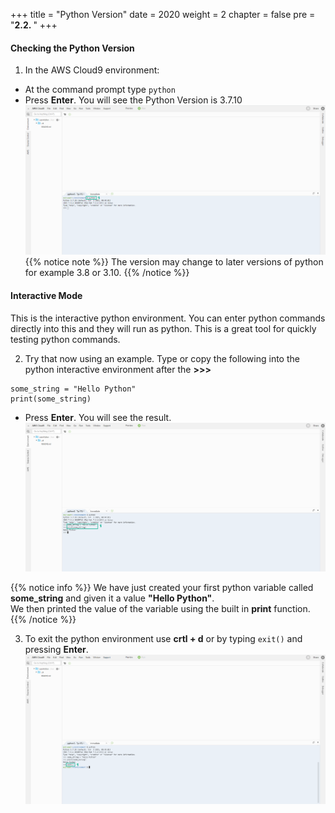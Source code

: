 +++
title = "Python Version"
date = 2020
weight = 2
chapter = false
pre = "<b>2.2. </b>"
+++
#### Checking the Python Version

1. In the AWS Cloud9 environment:
* At the command prompt type ```python```
* Press **Enter**. You will see the Python Version is 3.7.10
![Python Version](/images/2-prepare/2.2-python-version/python-version-001.png?featherlight=false&width=90pc)
{{% notice note %}} 
The version may change to later versions of python for example 3.8 or 3.10.
{{% /notice %}}

#### Interactive Mode

This is the interactive python environment. You can enter python commands directly into this and they will run as python. This is a great tool for quickly testing python commands.

2. Try that now using an example. Type or copy the following into the python interactive environment after the **>>>**
```
some_string = "Hello Python"
print(some_string)
```
* Press **Enter**. You will see the result.
![Python Version](/images/2-prepare/2.2-python-version/python-version-002.png?featherlight=false&width=90pc)

{{% notice info %}} 
We have just created your first python variable called **some_string** and given it a value **"Hello Python"**.\
We then printed the value of the variable using the built in **print** function.
{{% /notice %}}

3. To exit the python environment use **crtl + d** or by typing ```exit()``` and pressing **Enter**.
![Python Version](/images/2-prepare/2.2-python-version/python-version-003.png?featherlight=false&width=90pc)











